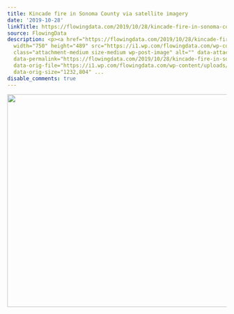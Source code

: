 ```yaml
---
title: Kincade fire in Sonoma County via satellite imagery
date: '2019-10-28'
linkTitle: https://flowingdata.com/2019/10/28/kincade-fire-in-sonoma-county-via-satellite-imagery/
source: FlowingData
description: <p><a href="https://flowingdata.com/2019/10/28/kincade-fire-in-sonoma-county-via-satellite-imagery/"><img
  width="750" height="489" src="https://i1.wp.com/flowingdata.com/wp-content/uploads/2019/10/fire-from-above.gif?fit=750%2C489&amp;ssl=1"
  class="attachment-medium size-medium wp-post-image" alt="" data-attachment-id="57804"
  data-permalink="https://flowingdata.com/2019/10/28/kincade-fire-in-sonoma-county-via-satellite-imagery/fire-from-above/"
  data-orig-file="https://i1.wp.com/flowingdata.com/wp-content/uploads/2019/10/fire-from-above.gif?fit=1232%2C804&amp;ssl=1"
  data-orig-size="1232,804" ...
disable_comments: true
---
```

<p><a href="https://flowingdata.com/2019/10/28/kincade-fire-in-sonoma-county-via-satellite-imagery/"><img width="750" height="489" src="https://i1.wp.com/flowingdata.com/wp-content/uploads/2019/10/fire-from-above.gif?fit=750%2C489&amp;ssl=1" class="attachment-medium size-medium wp-post-image" alt="" data-attachment-id="57804" data-permalink="https://flowingdata.com/2019/10/28/kincade-fire-in-sonoma-county-via-satellite-imagery/fire-from-above/" data-orig-file="https://i1.wp.com/flowingdata.com/wp-content/uploads/2019/10/fire-from-above.gif?fit=1232%2C804&amp;ssl=1" data-orig-size="1232,804" ...